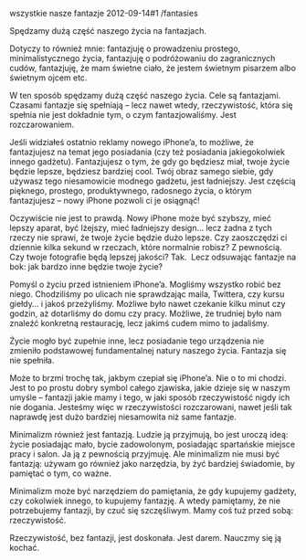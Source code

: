 wszystkie nasze fantazje
2012-09-14#1
/fantasies

Spędzamy dużą część naszego życia na fantazjach.

Dotyczy to również mnie: fantazjuję o prowadzeniu prostego, minimalistycznego życia, fantazjuję o podróżowaniu do zagranicznych cudów, fantazjuję, że mam świetne ciało, że jestem świetnym pisarzem albo świetnym ojcem etc.

W ten sposób spędzamy dużą część naszego życia. Cele są fantazjami. Czasami fantazje się spełniają &#8211; lecz nawet wtedy, rzeczywistość, która się spełnia nie jest dokładnie tym, o czym fantazjowaliśmy. Jest rozczarowaniem.

Jeśli widziałeś ostatnio reklamy nowego iPhone&#8217;a, to możliwe, że fantazjujesz na temat jego posiadania (czy też posiadania jakiegokolwiek innego gadżetu). Fantazjujesz o tym, że gdy go będziesz miał, twoje życie będzie lepsze, będziesz bardziej cool. Twój obraz samego siebie, gdy używasz tego niesamowicie modnego gadżetu, jest ładniejszy. Jest częścią pięknego, prostego, produktywnego, radosnego życia, o którym fantazjujesz &#8211; nowy iPhone pozwoli ci je osiągnąć!

Oczywiście nie jest to prawdą. Nowy iPhone może być szybszy, mieć lepszy aparat, być lżejszy, mieć ładniejszy design&#8230; lecz żadna z tych rzeczy nie sprawi, że twoje życie będzie dużo lepsze. Czy zaoszczędzi ci dziennie kilka sekund w rzeczach, które normalnie robisz? Z pewnością. Czy twoje fotografie będą lepszej jakości? Tak.  Lecz odsuwając fantazje na bok: jak bardzo inne będzie twoje życie?

Pomyśl o życiu przed istnieniem iPhone&#8217;a. Mogliśmy wszystko robić bez niego. Chodziliśmy po ulicach nie sprawdzając maila, Twittera, czy kursu giełdy&#8230; i jakoś przeżyliśmy. Możliwe było nawet czekanie kilku minut czy godzin, aż dotarliśmy do domu czy pracy. Możliwe, że trudniej było nam znaleźć konkretną restaurację, lecz jakimś cudem mimo to jadaliśmy.

Życie mogło być zupełnie inne, lecz posiadanie tego urządzenia nie zmieniło podstawowej fundamentalnej natury naszego życia. Fantazja się nie spełniła.

Może to brzmi trochę tak, jakbym czepiał się iPhone&#8217;a. Nie o to mi chodzi. Jest to po prostu dobry symbol całego zjawiska, jakie dzieje się w naszym umyśle &#8211; fantazji jakie mamy i tego, w jaki sposób rzeczywistość nigdy ich nie dogania. Jesteśmy więc w rzeczywistości rozczarowani, nawet jeśli tak naprawdę jest dużo bardziej niesamowita niż same fantazje.

Minimalizm również jest fantazją. Ludzie ją przyjmują, bo jest uroczą ideą: życie posiadając mało, bycie zadowolonym, posiadając spartańskie miejsce pracy i salon. Ja ją z pewnością przyjmuję. Ale minimalizm nie musi być fantazją: używam go również jako narzędzia, by żyć bardziej świadomie, by pamiętać o tym, co ważne.

Minimalizm może być narzędziem do pamiętania, że gdy kupujemy gadżety, czy cokolwiek innego, to kupujemy fantazję. A wtedy pamiętamy, że nie potrzebujemy fantazji, by czuć się szczęśliwym. Mamy coś tuż przed sobą: rzeczywistość.

Rzeczywistość, bez fantazji, jest doskonała. Jest darem. Nauczmy się ją kochać.
